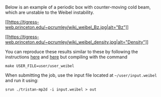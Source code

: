 Below is an example of a periodic box with counter-moving cold beam, which are unstable to the Weibel instability. 

[[https://tigress-web.princeton.edu/~pcrumley/wiki_weibel_Bz.jpg|alt="Bz"]]

[[https://tigress-web.princeton.edu/~pcrumley/wiki_weibel_density.jpg|alt="Density"]]

You can reproduce these results similar to these by following the instructions [here](https://github.com/PrincetonUniversity/tristan-mp-pu/wiki/Downloading-and-Compiling-Tristan) and [here](https://github.com/PrincetonUniversity/tristan-mp-pu/wiki/Running-your-first-Tristan-MP-simulation) but compiling with the command

`make USER_FILE=user/user_weibel`

When submitting the job, use the input file located at `~/user/input.weibel` and run it using:

`srun ./tristan-mp2d -i input.weibel > out`